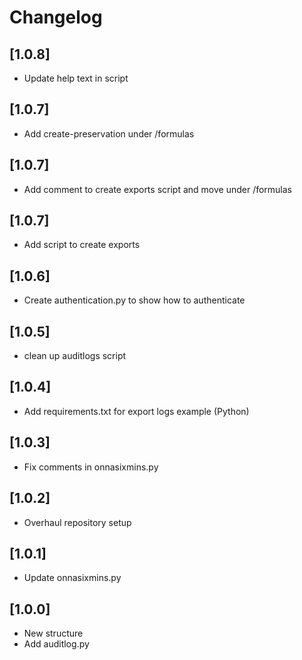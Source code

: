 # Changelog

## [1.0.8]

- Update help text in script

## [1.0.7]

- Add create-preservation under /formulas

## [1.0.7]

- Add comment to create exports script and move under /formulas

## [1.0.7]

- Add script to create exports

## [1.0.6]

- Create authentication.py to show how to authenticate

## [1.0.5]

- clean up auditlogs script

## [1.0.4]

- Add requirements.txt for export logs example (Python)

## [1.0.3]

- Fix comments in onnasixmins.py

## [1.0.2]

- Overhaul repository setup

## [1.0.1]

- Update onnasixmins.py

## [1.0.0]

- New structure
- Add auditlog.py

